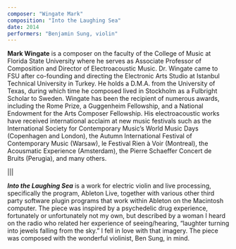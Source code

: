 ```yaml
---
composer: "Wingate Mark"
composition: "Into the Laughing Sea"
date: 2014
performers: "Benjamin Sung, violin"
---
```

**Mark Wingate** is a composer on the faculty of the College of Music at Florida State University where he serves as Associate Professor of Composition and Director of Electroacoustic Music. Dr. Wingate came to FSU after co-founding and directing the Electronic Arts Studio at Istanbul Technical University in Turkey. He holds a D.M.A. from the University of Texas, during which time he composed lived in Stockholm as a Fulbright Scholar to Sweden. Wingate has been the recipient of numerous awards, including the Rome Prize, a Guggenheim Fellowship, and a National Endowment for the Arts Composer Fellowship. His electroacoustic works have received international acclaim at new music festivals such as the International Society for Contemporary Music’s World Music Days (Copenhagen and London), the Autumn International Festival of Contemporary Music (Warsaw), le Festival Rien à Voir (Montreal), the Acousmatic Experience (Amsterdam), the Pierre Schaeffer Concert de Bruits (Perugia), and many others.

|||

**_Into the Laughing Sea_** is a work for electric violin and live processing, specifically the program, Ableton Live, together with various other third party software plugin programs that work within Ableton on the Macintosh computer. The piece was inspired by a psychedelic drug experience, fortunately or unfortunately not my own, but described by a woman I heard on the radio who related her experience of seeing/hearing, “laughter turning into jewels falling from the sky.” I fell in love with that imagery. The piece was composed with the wonderful violinist, Ben Sung, in mind.